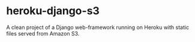 heroku-django-s3
================

A clean project of a Django web-framework running on Heroku with static files served from Amazon S3.
